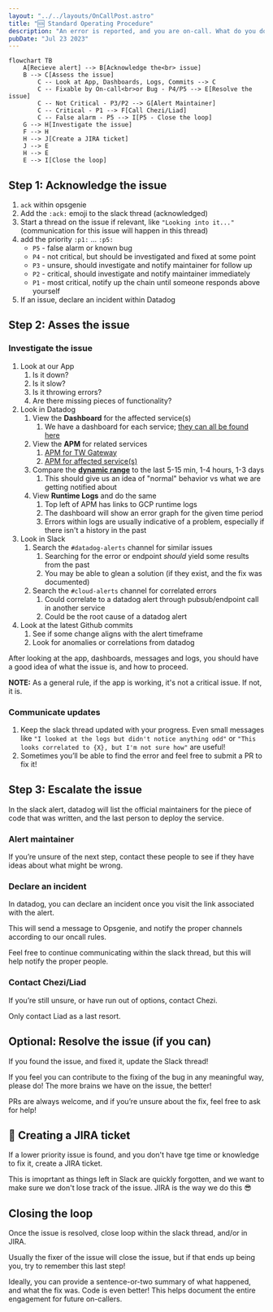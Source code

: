```yaml
---
layout: "../../layouts/OnCallPost.astro"
title: "🆘 Standard Operating Procedure"
description: "An error is reported, and you are on-call. What do you do?"
pubDate: "Jul 23 2023"
---
```


```mermaid
flowchart TB
    A[Recieve alert] --> B[Acknowledge the<br> issue]
    B --> C[Assess the issue]
        C -- Look at App, Dashboards, Logs, Commits --> C
        C -- Fixable by On-call<br>or Bug - P4/P5 --> E[Resolve the issue]
        C -- Not Critical - P3/P2 --> G[Alert Maintainer]
        C -- Critical - P1 --> F[Call Chezi/Liad]
        C -- False alarm - P5 --> I[P5 - Close the loop]
    G --> H[Investigate the issue]
    F --> H
    H --> J[Create a JIRA ticket]
    J --> E
    H --> E
    E --> I[Close the loop]
```

## Step 1: Acknowledge the issue

1. `ack` within opsgenie
1. Add the `:ack:` emoji to the slack thread (acknowledged)
1. Start a thread on the issue if relevant, like `"Looking into it..."` (communication for this issue will happen in this thread)
1. add the priority `:p1:` … `:p5:`
    - `P5` - false alarm or known bug
    - `P4` - not critical, but should be investigated and fixed at some point
    - `P3` - unsure, should investigate and notify maintainer for follow up
    - `P2` - critical, should investigate and notify maintainer immediately
    - `P1` - most critical, notify up the chain until someone responds above yourself
1. If an issue, declare an incident within Datadog

## Step 2: Asses the issue

### Investigate the issue

1. Look at our App
    1. Is it down?
    1. Is it slow?
    1. Is it throwing errors?
    1. Are there missing pieces of functionality?
1. Look in Datadog
    1. View the **Dashboard** for the affected service(s)
        1. We have a dashboard for each service; [they can all be found here](https://us5.datadoghq.com/dashboard/lists)
    1. View the **APM** for related services
        1. [APM for TW Gateway](https://us5.datadoghq.com/apm/services/tw-gateway/operations/express.request/resources?env=shofifi&fullscreen_end_ts=1690396913450&fullscreen_paused=false&fullscreen_start_ts=1690393313450&resources=qson%3A%28data%3A%28visible%3A%21t%2Chits%3A%28selected%3Atotal%29%2Cerrors%3A%28selected%3Atotal%29%2Clatency%3A%28selected%3Aavg%29%2CtopN%3Aall%29%2Cversion%3A%210%29&summary=qson%3A%28data%3A%28visible%3A%21t%2Cerrors%3A%28selected%3Aratio%29%2Chits%3A%28selected%3Arate%29%2Clatency%3A%28selected%3Alatency%2Cslot%3A%28agg%3A99%29%2Cdistribution%3A%28isLogScale%3A%21f%29%29%2Csublayer%3A%28slot%3A%28layers%3Aservice%29%2Cselected%3Apercentage%29%29%2Cversion%3A%211%29&topGraphs=latency%3Alatency%2Chits%3Aversion_count%2Cerrors%3Aversion_count%2CbreakdownAs%3Apercentage&start=1690393313450&end=1690396913450&paused=false)
        1. [APM for affected service(s)](https://us5.datadoghq.com/apm/home?env=shofifi)
    1. Compare the [**dynamic range**](https://en.wikipedia.org/wiki/Dynamic_range) to the last 5-15 min, 1-4 hours, 1-3 days
        1. This should give us an idea of "normal" behavior vs what we are getting notified about
    1. View **Runtime Logs** and do the same
        1. Top left of APM has links to GCP runtime logs
        1. The dashboard will show an error graph for the given time period
        1. Errors within logs are usually indicative of a problem, especially if there isn't a history in the past
1. Look in Slack
    1. Search the `#datadog-alerts` channel for similar issues
        1. Searching for the error or endpoint *should* yield some results from the past
        1. You may be able to glean a solution (if they exist, and the fix was documented)
    1. Search the `#cloud-alerts` channel for correlated errors
        1. Could correlate to a datadog alert through pubsub/endpoint call in another service
        1. Could be the root cause of a datadog alert
1. Look at the latest Github commits
    1. See if some change aligns with the alert timeframe
    1. Look for anomalies or correlations from datadog

After looking at the app, dashboards, messages and logs, you should have a good idea of what the issue is, and how to proceed.

**NOTE:** As a general rule, if the app is working, it's not a critical issue. If not, it is.

### Communicate updates

1. Keep the slack thread updated with your progress. Even small messages like `"I looked at the logs but didn't notice anything odd"` or `"This looks correlated to {X}, but I'm not sure how"` are useful!
1. Sometimes you’ll be able to find the error and feel free to submit a PR to fix it!

## Step 3: Escalate the issue

In the slack alert, datadog will list the official maintainers for the piece of code that was written, and the last person to deploy the service. 

### Alert maintainer

If you’re unsure of the next step, contact these people to see if they have ideas about what might be wrong.

### Declare an incident

In datadog, you can declare an incident once you visit the link associated with the alert. 

This will send a message to Opsgenie, and notify the proper channels according to our oncall rules.

Feel free to continue communicating within the slack thread, but this will help notify the proper people.

### Contact Chezi/Liad

If you’re still unsure, or have run out of options, contact Chezi.

Only contact Liad as a last resort.

## Optional: Resolve the issue (if you can)

If you found the issue, and fixed it, update the Slack thread!

If you feel you can contribute to the fixing of the bug in any meaningful way, please do! The more brains we have on the issue, the better!

PRs are always welcome, and if you’re unsure about the fix, feel free to ask for help!

## 🦖 Creating a JIRA ticket

If a lower priority issue is found, and you don't have tge time or knowledge to fix it, create a JIRA ticket.

This is imoprtant as things left in Slack are quickly forgotten, and we want to make sure we don't lose track of the issue. JIRA is the way we do this 😎

## Closing the loop

Once the issue is resolved, close loop within the slack thread, and/or in JIRA.

Usually the fixer of the issue will close the issue, but if that ends up being you, try to remember this last step!

Ideally, you can provide a sentence-or-two summary of what happened, and what the fix was. Code is even better! This helps document the entire engagement for future on-callers.
